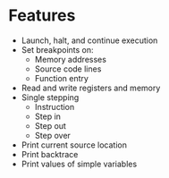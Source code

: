 # Features
- Launch, halt, and continue execution
- Set breakpoints on:
    - Memory addresses
    - Source code lines
    - Function entry
- Read and write registers and memory
- Single stepping
    - Instruction
    - Step in
    - Step out
    - Step over
- Print current source location
- Print backtrace
- Print values of simple variables

